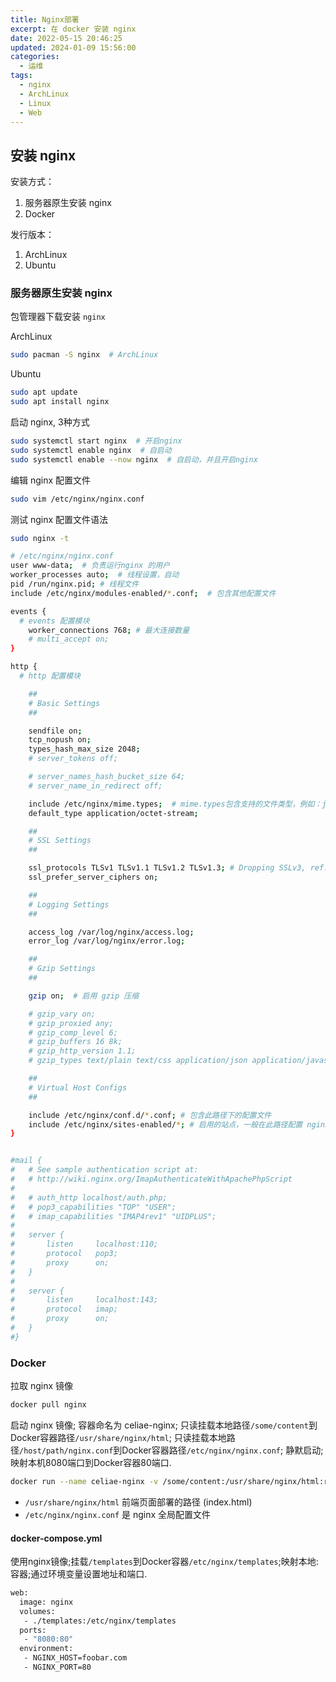 ```yaml
---
title: Nginx部署
excerpt: 在 docker 安装 nginx
date: 2022-05-15 20:46:25
updated: 2024-01-09 15:56:00
categories:
  - 运维
tags:
  - nginx
  - ArchLinux
  - Linux
  - Web
---
```


## 安装 nginx

安装方式：

1. 服务器原生安装 nginx
2. Docker

发行版本：
1. ArchLinux
2. Ubuntu

### 服务器原生安装 nginx

包管理器下载安装 `nginx`

ArchLinux

```bash
sudo pacman -S nginx  # ArchLinux
```

Ubuntu

```bash
sudo apt update
sudo apt install nginx
```

启动 nginx, 3种方式

```bash
sudo systemctl start nginx  # 开启nginx
sudo systemctl enable nginx  # 自启动
sudo systemctl enable --now nginx  # 自启动，并且开启nginx
```

编辑 nginx 配置文件

```bash
sudo vim /etc/nginx/nginx.conf
```

测试 nginx 配置文件语法

```bash
sudo nginx -t
```

```bash
# /etc/nginx/nginx.conf
user www-data;  # 负责运行nginx 的用户
worker_processes auto;  # 线程设置，自动
pid /run/nginx.pid; # 线程文件
include /etc/nginx/modules-enabled/*.conf;  # 包含其他配置文件

events {
  # events 配置模块
	worker_connections 768; # 最大连接数量
	# multi_accept on;
}

http {
  # http 配置模块

	##
	# Basic Settings
	##

	sendfile on;
	tcp_nopush on;
	types_hash_max_size 2048;
	# server_tokens off;

	# server_names_hash_bucket_size 64;
	# server_name_in_redirect off;

	include /etc/nginx/mime.types;  # mime.types包含支持的文件类型，例如：jpg,png
	default_type application/octet-stream;

	##
	# SSL Settings
	##

	ssl_protocols TLSv1 TLSv1.1 TLSv1.2 TLSv1.3; # Dropping SSLv3, ref: POODLE
	ssl_prefer_server_ciphers on;

	##
	# Logging Settings
	##

	access_log /var/log/nginx/access.log;
	error_log /var/log/nginx/error.log;

	##
	# Gzip Settings
	##

	gzip on;  # 启用 gzip 压缩

	# gzip_vary on;
	# gzip_proxied any;
	# gzip_comp_level 6;
	# gzip_buffers 16 8k;
	# gzip_http_version 1.1;
	# gzip_types text/plain text/css application/json application/javascript text/xml application/xml application/xml+rss text/javascript;

	##
	# Virtual Host Configs
	##

	include /etc/nginx/conf.d/*.conf; # 包含此路径下的配置文件
	include /etc/nginx/sites-enabled/*; # 启用的站点，一般在此路径配置 nginx 站点
}


#mail {
#	# See sample authentication script at:
#	# http://wiki.nginx.org/ImapAuthenticateWithApachePhpScript
#
#	# auth_http localhost/auth.php;
#	# pop3_capabilities "TOP" "USER";
#	# imap_capabilities "IMAP4rev1" "UIDPLUS";
#
#	server {
#		listen     localhost:110;
#		protocol   pop3;
#		proxy      on;
#	}
#
#	server {
#		listen     localhost:143;
#		protocol   imap;
#		proxy      on;
#	}
#}
```

### Docker

拉取 nginx 镜像
```bash
docker pull nginx
```

启动 nginx 镜像; 容器命名为 celiae-nginx; 只读挂载本地路径`/some/content`到Docker容器路径`/usr/share/nginx/html`; 只读挂载本地路径`/host/path/nginx.conf`到Docker容器路径`/etc/nginx/nginx.conf`; 静默启动; 映射本机8080端口到Docker容器80端口.
```bash
docker run --name celiae-nginx -v /some/content:/usr/share/nginx/html:ro -v /host/path/nginx.conf:/etc/nginx/nginx.conf:ro -d -p 8080:80 nginx
```

- `/usr/share/nginx/html` 前端页面部署的路径 (index.html)
- `/etc/nginx/nginx.conf` 是 nginx 全局配置文件

#### docker-compose.yml

使用nginx镜像;挂载`/templates`到Docker容器`/etc/nginx/templates`;映射本地:容器;通过环境变量设置地址和端口.
```bash
web:
  image: nginx
  volumes:
   - ./templates:/etc/nginx/templates
  ports:
   - "8080:80"
  environment:
   - NGINX_HOST=foobar.com
   - NGINX_PORT=80
```